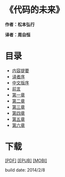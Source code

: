《代码的未来》
==============

**作者：松本弘行**

**译者：周自恒**

# 目录

* [内容提要](manuscript/内容提要.md)
* [译者序](manuscript/译者序.md)
* [中文版序](manuscript/中文版序.md)
* [前言](manuscript/前言.md)
* [第一章](manuscript/第一章.md)
* [第二章](manuscript/第二章.md)
* [第三章](manuscript/第三章.md)
* [第四章](manuscript/第四章.md)
* [第五章](manuscript/第五章.md)
* [第六章](manuscript/第六章.md)

# 下载

[[PDF]](build/code_of_future.pdf) [[EPUB]](build/code_of_future.epub) [[MOBI]](build/code_of_future.mobi)

build date: 2014/2/8
